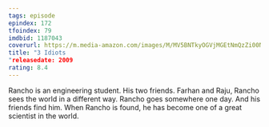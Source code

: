 ```yaml
---
tags: episode
epindex: 172
tfoindex: 79
imdbid: 1187043
coverurl: https://m.media-amazon.com/images/M/MV5BNTkyOGVjMGEtNmQzZi00NzFlLTlhOWQtODYyMDc2ZGJmYzFhXkEyXkFqcGdeQXVyNjU0OTQ0OTY@._V1_SY300_CR1,0,202,300_.jpg
title: "3 Idiots
"releasedate: 2009
rating: 8.4
---
```


Rancho is an engineering student. His two friends. Farhan and Raju, Rancho sees the world in a different way. Rancho goes somewhere one day. And his friends find him. When Rancho is found, he has become one of a great scientist in the world.